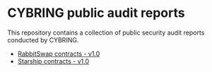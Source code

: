 # CYBRING public audit reports
This repository contains a collection of public security audit reports conducted by CYBRING.

* [RabbitSwap contracts - v1.0](https://github.com/cybring-xyz/audit-reports/blob/main/RabbitSwap-audit-report.pdf)
* [Starship contracts - v1.0](https://github.com/cybring-xyz/audit-reports/blob/main/Starship-audit-report.pdf)
